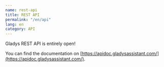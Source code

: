 ```yaml
---
name: rest-api
title: REST API
permalink: "/en/api"
lang: en
category: API
---
```


Gladys REST API is entirely open!

You can find the documentation on [https://apidoc.gladysassistant.com/](https://apidoc.gladysassistant.com/).
